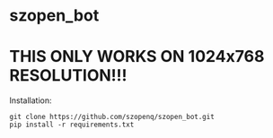 # szopen_bot

# THIS ONLY WORKS ON 1024x768 RESOLUTION!!!
Installation:

```
git clone https://github.com/szopenq/szopen_bot.git
pip install -r requirements.txt
```
